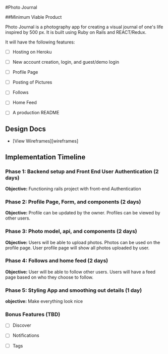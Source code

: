 #Photo Journal

[heroku]: https://photo-journal.herokuapp.com/

[trello]: https://trello.com/b/vK1WTanN/fullstack-photo-journal


##Minimum Viable Product

Photo Journal is a photography app for creating a visual journal of one's life inspired by 500 px.  It is built using Ruby on Rails and REACT/Redux.    

It will have the following features:  

- [ ] Hosting on Heroku

- [ ] New account creation, login, and guest/demo login

- [ ] Profile Page

- [ ] Posting of Pictures

- [ ] Follows

- [ ] Home Feed

- [ ] A production README


## Design Docs
* [View Wireframes][wireframes]


## Implementation Timeline

### Phase 1: Backend setup and Front End User Authentication (2 days)

**Objective:** Functioning rails project with front-end Authentication

### Phase 2: Profile Page, Form, and components (2 days)

**Objective:** Profile can be updated by the owner.  Profiles can be viewed by other users.  

### Phase 3: Photo model, api, and components (2 days)

**Objective:** Users will be able to upload photos.  Photos can be used on the profile page.  User profile page will show all photos uploaded by user.  

### Phase 4: Follows and home feed (2 days)

**Objective:** User will be able to follow other users.  Users will have a feed page based on who they choose to follow.  

### Phase 5: Styling App and smoothing out details (1 day)

**objective:** Make everything look nice


### Bonus Features (TBD)
- [ ] Discover

- [ ] Notifications

- [ ] Tags
